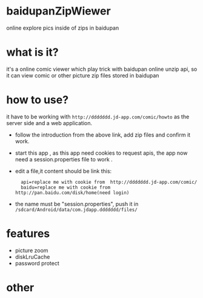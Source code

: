 baidupanZipWiewer
=================

online explore pics inside of zips in baidupan

# what is it?

it's a online comic viewer which play trick with baidupan online unzip api, so it can view comic or other picture zip files stored in baidupan

# how to use?

it have to be working with `http://ddddddd.jd-app.com/comic/howto` as the server side and a web application.

* follow the introduction from the above link, add zip files and confirm it work.
* start this app , as this app need cookies to request apis, the app now need a session.properties file to work .
* edit a file,it content should be link this:

        api=replace me with cookie from  http://ddddddd.jd-app.com/comic/
        baidu=replace me with cookie from http://pan.baidu.com/disk/home(need login)
    
* the name must be "session.properties", push it in `/sdcard/Android/data/com.jdapp.ddddddd/files/`

# features

* picture zoom
* diskLruCache
* password protect

# other


